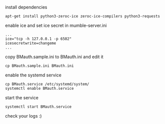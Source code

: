 
install dependencies
```
apt-get install python3-zeroc-ice zeroc-ice-compilers python3-requests
```

enable ice and set ice secret in mumble-server.ini
```
...
ice="tcp -h 127.0.0.1 -p 6502"
icesecretwrite=changeme
...
```

copy BMauth.sample.ini to BMauth.ini and edit it
```
cp BMauth.sample.ini BMauth.ini
```

enable the systemd service
```
cp BMauth.service /etc/systemd/system/
systemctl enable BMauth.service
```

start the service
```
systemctl start BMauth.service
```

check your logs :)
